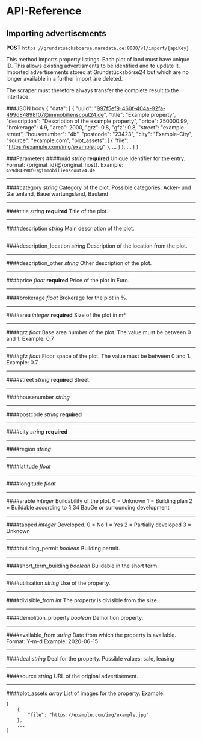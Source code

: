 API-Reference
=============

Importing advertisements
------------------------

**POST** `https://grundstuecksboerse.maredata.de:8000/v1/import/{apiKey}`

This method imports property listings. Each plot of land must have 
unique ID. This allows existing advertisments to be identified 
and to update it. Imported advertisements stored at Grundstücksbörse24 
but which are no longer available in a further import are deleted.

The scraper must therefore always transfer the complete result to the interface.

###JSON body
    {
        "data": [
            {
                "uuid": "997f5ef9-460f-404a-92fa-499d84898f07@immobilienscout24.de",
                "title": "Example property",
                "description": "Description of the example property",
                "price": 250000.99,
                "brokerage": 4.9,
                "area": 2000,
                "grz": 0.8,
                "gfz": 0.8,
                "street": "example-street",
                "housenumber": "4b",
                "postcode": "23423",
                "city": "Example-City",
                "source": "example.com",
                "plot_assets": [
                    {
                        "file": "https://example.com/img/example.jpg"
                    },
                    ...
                ]
            },
            ...
        ]
    }

###Parameters
####uuid
_string_ **required**
Unique Identifier for the entry. 
Format: {original_id}@{original_host}. 
Example: `499d84898f07@immobilienscout24.de`

---

####category
_string_
Category of the plot. 
Possible categories: Acker- und Gartenland, Bauerwartungsland, Bauland

---

####title
_string_ **required**
Title of the plot.

---

####description
_string_
Main description of the plot.

---

####description_location
_string_
Description of the location from the plot.

---

####description_other
_string_
Other description of the plot.

---

####price
_float_ **required**
Price of the plot in Euro.

---

####brokerage
_float_
Brokerage for the plot in %.

---

####area
_integer_ **required**
Size of the plot in m²

---

####grz
_float_
Base area number of the plot. The value must be between 0 and 1.
Example: 0.7

---

####gfz
_float_
Floor space of the plot. The value must be between 0 and 1.
Example: 0.7

---

####street
_string_ **required**
Street.

---

####housenumber
_string_

---

####postcode
_string_ **required**

---

####city
_string_ **required**

---

####region
_string_

---

####latitude
_float_

---

####longitude
_float_

---

####arable
_integer_
Buildability of the plot. 
0 = Unknown
1 = Building plan
2 = Buildable according to § 34 BauGe or surrounding development

---

####tapped
_integer_
Developed.
0 = No
1 = Yes
2 = Partially developed
3 = Unknown

---

####building_permit
_boolean_
Building permit.

---

####short_term_building
_boolean_
Buildable in the short term.

---

####utilisation
_string_
Use of the property.

---

####divisible_from
_int_
The property is divisible from the size.

---

####demolition_property
_boolean_
Demolition property.

---

####available_from
_string_
Date from which the property is available.
Format: Y-m-d
Example: 2020-06-15

---

####deal
_string_
Deal for the property. 
Possible values: sale, leasing

---

####source
_string_
URL of the original advertisement.

---

####plot_assets
_array_
List of images for the property.
Example:

    [
        {
            "file": "https://example.com/img/example.jpg"
        },
        ...
    ]